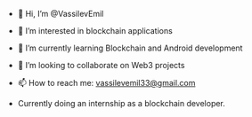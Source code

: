 - 👋 Hi, I’m @VassilevEmil
- 👀 I’m interested in blockchain applications
- 🌱 I’m currently learning Blockchain and Android development
- 💞️ I’m looking to collaborate on Web3 projects
- 📫 How to reach me: vassilevemil33@gmail.com


- Currently doing an internship as a blockchain developer. 


<!---
VassilevEmil/VassilevEmil is a ✨ special ✨ repository because its `README.md` (this file) appears on your GitHub profile.
You can click the Preview link to take a look at your changes.
--->
